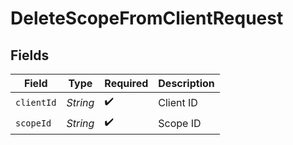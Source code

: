 # DeleteScopeFromClientRequest


## Fields

| Field              | Type               | Required           | Description        |
| ------------------ | ------------------ | ------------------ | ------------------ |
| `clientId`         | *String*           | :heavy_check_mark: | Client ID          |
| `scopeId`          | *String*           | :heavy_check_mark: | Scope ID           |